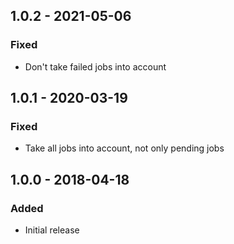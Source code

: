 ## 1.0.2 - 2021-05-06
### Fixed
- Don't take failed jobs into account

## 1.0.1 - 2020-03-19
### Fixed
- Take all jobs into account, not only pending jobs

## 1.0.0 - 2018-04-18
### Added
- Initial release
